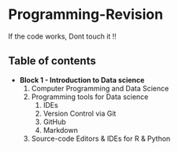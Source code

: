 # Programming-Revision
If the code works, Dont touch it !!

## Table of contents
* **Block 1 - Introduction to Data science**
  1. Computer Programming and Data Science
  2. Programming tools for Data science
     1. IDEs
     2. Version Control via Git
     3. GitHub
     4. Markdown
  1. Source-code Editors & IDEs for R & Python

